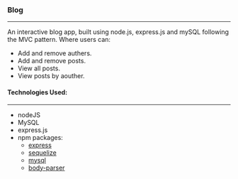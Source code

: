 ### Blog
***

An interactive blog app, built using node.js, express.js and mySQL following the MVC pattern. Where users can:

* Add and remove authers.
* Add and remove posts.
* View all posts.
* View posts by aouther.



#### Technologies Used:
***

* nodeJS
* MySQL
* express.js
* npm packages:
	- [express](https://github.com/expressjs/express)
	- [sequelize](github.com/sequelize/sequelize)
	- [mysql](github.com/mysqljs/mysql)
	- [body-parser](github.com/expressjs/body-parser)
